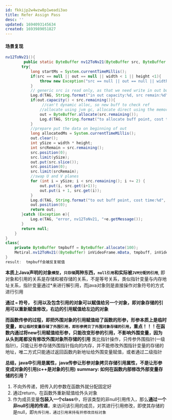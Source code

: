 ```yaml
---
id: fkkijp2w4wzw8p1weadi3ao
title: Refer Assign Pass
desc: ''
updated: 1694093145634
created: 1693989051827
---
```


#### 场景复现
``` java
nv12ToNv21(){
        public static ByteBuffer nv12ToNv21(ByteBuffer src, ByteBuffer out, int width, int height){
       try{
           long startMs = System.currentTimeMillis();
           if(src == null || out == null || width < 1 || height <1){
               throw new Exception("src == null || out == null || width < 1 || height <1");
           }
           // generic src is read only, as that we need write in out buff and extract from src buff
           Log.d(TAG, String.format("in out capacity:%d, src remain:%d", out.capacity(), src.remaining()));
           if(out.capacity() < src.remaining()){
                //can't dynamic alloc, so new buff to check ref
               //allocate using jvm gc, allocate direct using the memory outside jvm gc, need create cleaner to delete
               out = ByteBuffer.allocate(src.remaining());
               Log.d(TAG, String.format("to allocate buff point, cost time:%d, out capacity:%d, src remain:%d", System.currentTimeMillis() - startMs, out.capacity(), src.remaining()));
           }
           //prepare put the data on beginning of out
           long allocatedMs = System.currentTimeMillis();
           out.clear();
           int ySize = width * height;
           int srcRemain = src.remaining();
           src.position(0);
           src.limit(ySize);
           out.put(src.slice());
           src.position(0);
           src.limit(srcRemain);
           //swap U and V planes
           for (int i = ySize; i < src.remaining(); i += 2) {
               out.put(i, src.get(i+1));
               out.put(i + 1, src.get(i));
           }
           Log.d(TAG, String.format("to out buff point, cost time:%d", System.currentTimeMillis() - allocatedMs));
           out.position(0);
           return out;
       }catch (Exception e){
           Log.e(TAG, "error, nv12ToNv21, "+e.getMessage());
       }
       return null;
    }
}
class{
    private ByteBuffer tmpbuff = ByteBuffer.allocate(100);
    Metiral.nv12ToNv21((ByteBuffer) inVideoFrame.mData, tmpbuff, inVideoFrame.mWidth, inVideoFrame.mHeight);
}
result:  tmpbuff会被反复赋值
```
**本质上Java声明的对象`模型`，`只存储`两种东西，`null引用`和实际被`JVM分配的引用`**, 即对象和引用的关系是存储和被存储的关系，不是等号关系，类似指针变量与内存地址关系，指针变量通过*来进行解引用，而java对象则是直接操作对象符号的方式进行引用

**通过 `=` 符号， 引用以及包含引用的对象可以赋值给另一个对象，即对象存储的引用可以重新赋值修改，右边的引用赋值给左边的对象**

**而函数传参的过程，即把外围对象的引用赋值给了函数的形参，形参本质上是临时变量，`即让临时变量存储了外围引用，即形参拷贝了外围对象存储的引用`，重点！！！在函数内通过将new引用赋值给形参，只能改变形参的引用，不影响外围变量，因为从头到尾都没有修改外围对象所存储的引用**
类比指针操作，只传参外围指针(一级指针)，只能让形参存储外围指针指向的内存，并不能修改外围指针变量的存储的地址，唯二方式只能通过返回函数内新地址给外围变量赋值，或者通过二级指针

**总结，java中引用是属性，java传参让形参对象拷贝存储引用属性，不是让形参变成对象的引用(c++是对象的引用)**
**summary: 如何在函数内部修改外部变量存储的引用？**
1. 不向外传递，把传入的参数在函数外就分配固定好
2. 通过return，在函数外重新赋值给外头对象
3. 作为成员变量**包装入一个class**中，将该类型的非null引用传入，那么**通过一个非null引用的传递**，来访问该引用的成员，对其进行引用修改，即使其存储的是null，即`先传引用，通过引用来持有并修改目标对象`

